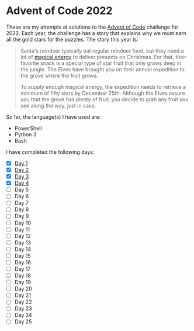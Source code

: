 # Advent of Code 2022

These are my attempts at solutions to the [Advent of Code](https://adventofcode.com/2022) challenge for 2022. Each year, the challenge has a story that explains why we must earn all the gold stars for the puzzles. The story this year is:

> Santa's reindeer typically eat regular reindeer food, but they need a lot of [magical energy](https://adventofcode.com/2018/day/25) to deliver presents on Christmas. For that, their favorite snack is a special type of star fruit that only grows deep in the jungle. The Elves have brought you on their annual expedition to the grove where the fruit grows.
>
> To supply enough magical energy, the expedition needs to retrieve a minimum of fifty stars by December 25th. Although the Elves assure you that the grove has plenty of fruit, you decide to grab any fruit you see along the way, just in case.

So far, the language\(s\) I have used are:

- PowerShell
- Python 3
- Bash

I have completed the following days:

- [x] [Day 1](https://github.com/jtrucken/advent-of-code/tree/main/2022/day-1)
- [x] [Day 2](https://github.com/jtrucken/advent-of-code/tree/main/2022/day-2)
- [x] [Day 3](https://github.com/jtrucken/advent-of-code/tree/main/2022/day-3)
- [x] [Day 4](https://github.com/jtrucken/advent-of-code/tree/main/2022/day-4)
- [ ] Day 5
- [ ] Day 6
- [ ] Day 7
- [ ] Day 8
- [ ] Day 9
- [ ] Day 10
- [ ] Day 11
- [ ] Day 12
- [ ] Day 13
- [ ] Day 14
- [ ] Day 15
- [ ] Day 16
- [ ] Day 17
- [ ] Day 18
- [ ] Day 19
- [ ] Day 20
- [ ] Day 21
- [ ] Day 22
- [ ] Day 23
- [ ] Day 24
- [ ] Day 25
